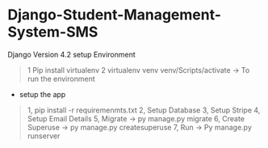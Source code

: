 ﻿# Django-Student-Management-System-SMS


Django Version 4.2
setup Environment
> 1 Pip install virtualenv
> 2 virtualenv venv
> venv/Scripts/activate  -> To run the environment

* setup the app 
> 1, pip install -r requiremenmts.txt
> 2, Setup Database
> 3, Setup Stripe
> 4, Setup Email Details
> 5, Migrate -> py manage.py migrate
> 6, Create Superuse -> py manage.py createsuperuse
> 7, Run -> Py manage.py runserver 
